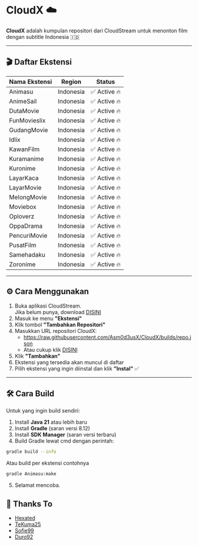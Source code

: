 # CloudX ☁️

**CloudX** adalah kumpulan repositori dari CloudStream untuk menonton film dengan subtitle Indonesia 🇮🇩  

---

## 🎬 Daftar Ekstensi

| Nama Ekstensi | Region      | Status       |
| ------------- | ---------- | ------------ |
| Animasu       | Indonesia  | ✅ Active 🔥 |
| AnimeSail     | Indonesia  | ✅ Active 🔥 |
| DutaMovie     | Indonesia  | ✅ Active 🔥 |
| FunMovieslix  | Indonesia  | ✅ Active 🔥 |
| GudangMovie   | Indonesia  | ✅ Active 🔥 |
| Idlix         | Indonesia  | ✅ Active 🔥 |
| KawanFilm     | Indonesia  | ✅ Active 🔥 |
| Kuramanime    | Indonesia  | ✅ Active 🔥 |
| Kuronime      | Indonesia  | ✅ Active 🔥 |
| LayarKaca     | Indonesia  | ✅ Active 🔥 |
| LayarMovie    | Indonesia  | ✅ Active 🔥 |
| MelongMovie   | Indonesia  | ✅ Active 🔥 |
| Moviebox      | Indonesia  | ✅ Active 🔥 |
| Oploverz      | Indonesia  | ✅ Active 🔥 |
| OppaDrama     | Indonesia  | ✅ Active 🔥 |
| PencuriMovie  | Indonesia  | ✅ Active 🔥 |
| PusatFilm     | Indonesia  | ✅ Active 🔥 |
| Samehadaku    | Indonesia  | ✅ Active 🔥 |
| Zoronime      | Indonesia  | ✅ Active 🔥 |

---

## ⚙️ Cara Menggunakan

1. Buka aplikasi CloudStream.  
   Jika belum punya, download [DISINI](https://github.com/recloudstream/cloudstream/releases)  
2. Masuk ke menu **"Ekstensi"**  
3. Klik tombol **"Tambahkan Repositori"**  
4. Masukkan URL repositori CloudX:  
   - https://raw.githubusercontent.com/Asm0d3usX/CloudX/builds/repo.json  
   - Atau cukup klik [DISINI](https://shorturl.at/pxQ8q)  
5. Klik **"Tambahkan"**  
6. Ekstensi yang tersedia akan muncul di daftar  
7. Pilih ekstensi yang ingin diinstal dan klik **"Instal"** ✅

---

## 🛠️ Cara Build

Untuk yang ingin build sendiri:

1. Install **Java 21** atau lebih baru  
2. Install **Gradle** (saran versi 8.12)  
3. Install **SDK Manager** (saran versi terbaru)  
4. Build Gradle lewat cmd dengan perintah:  
```sh
gradle build --info
```
  Atau build per ekstensi contohnya
```sh
gradle Animasu:make
```
5. Selamat mencoba.

## 🙏 Thanks To

* [Hexated](https://github.com/hexated)
* [TeKuma25](https://github.com/TeKuma25)
* [Sofie99](https://github.com/Sofie99)
* [Duro92](https://github.com/duro92)
